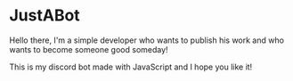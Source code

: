 # JustABot

Hello there, I'm a simple developer who wants to publish his work and who wants to become someone good someday!

This is my discord bot made with JavaScript and I hope you like it!
